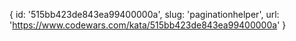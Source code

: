 {
  id: '515bb423de843ea99400000a',
  slug: 'paginationhelper',
  url: 'https://www.codewars.com/kata/515bb423de843ea99400000a'
}